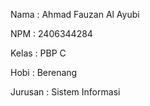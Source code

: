 Nama : Ahmad Fauzan Al Ayubi

NPM : 2406344284

Kelas : PBP C

Hobi : Berenang

Jurusan : Sistem Informasi